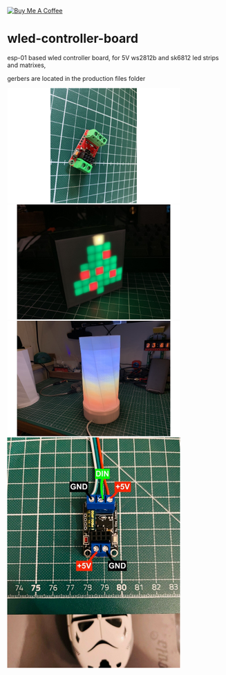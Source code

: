 <a href="https://www.buymeacoffee.com/gumslone" target="_blank"><img src="https://cdn.buymeacoffee.com/buttons/default-orange.png" alt="Buy Me A Coffee" height="41" width="174"></a>

# wled-controller-board
esp-01 based wled controller board, for 5V ws2812b and sk6812 led strips and matrixes,

gerbers are located in the production files folder

<img src="https://github.com/gumslone/wled-controller-board/blob/main/images/2020-09-14T20_58_58.017Z-1024-1365.jpg?raw=true" width=400>

<img src="https://github.com/gumslone/wled-controller-board/blob/main/images/2021-11-17T23_05_54.690Z-IMG_0826.jpg?raw=true" width=400>

<img src="https://github.com/gumslone/wled-controller-board/blob/main/images/2021-11-17T23_00_03.130Z-IMG_9320.jpg?raw=true" width=400>

<img src="https://github.com/gumslone/wled-controller-board/blob/main/images/Wiring.jpg?raw=true" width=400>
